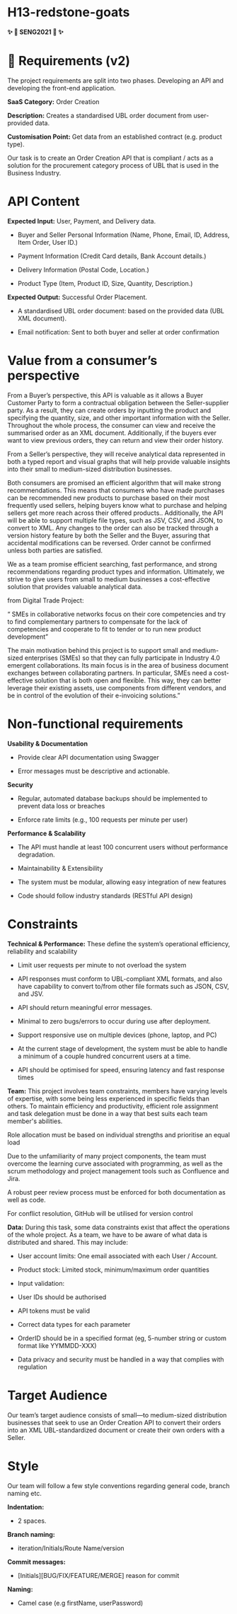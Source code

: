 # H13-redstone-goats
**✨ 💖  SENG2021 💖  ✨**

# 💬 Requirements (v2)
The project requirements are split into two phases. Developing an API and developing the front-end application. 

**SaaS Category:** Order Creation

**Description:** Creates a standardised UBL order document from user-provided data. 

**Customisation Point:** Get data from an established contract (e.g. product type). 

Our task is to create an Order Creation API that is compliant / acts as a solution for the procurement category process of UBL that is used in the Business Industry.

# API Content

**Expected Input:** User, Payment, and Delivery data.

  - Buyer and Seller Personal Information (Name, Phone, Email, ID, Address, Item Order, User ID.)

  - Payment Information (Credit Card details, Bank Account details.)

  - Delivery Information (Postal Code, Location.)

  - Product Type (Item, Product ID, Size, Quantity, Description.)

**Expected Output:** Successful Order Placement.

  - A standardised UBL order document: based on the provided data (UBL XML document).

  - Email notification: Sent to both buyer and seller at order confirmation

# Value from a consumer’s perspective

From a Buyer’s perspective, this API is valuable as it allows a Buyer Customer Party to form a contractual obligation between the Seller-supplier party. As a result, they can create orders by inputting the product and specifying the quantity, size, and other important information with the Seller. Throughout the whole process, the consumer can view and receive the summarised order as an XML document. Additionally, if the buyers ever want to view previous orders, they can return and view their order history. 

From a Seller’s perspective, they will receive analytical data represented in both a typed report and visual graphs that will help provide valuable insights into their small to medium-sized distribution businesses.

Both consumers are promised an efficient algorithm that will make strong recommendations. This means that consumers who have made purchases can be recommended new products to purchase based on their most frequently used sellers, helping buyers know what to purchase and helping sellers get more reach across their offered products.. Additionally, the API will be able to support multiple file types, such as JSV, CSV, and JSON, to convert to XML. Any changes to the order can also be tracked through a version history feature by both the Seller and the Buyer, assuring that accidental modifications can be reversed. Order cannot be confirmed unless both parties are satisfied. 

We as a team promise efficient searching, fast performance, and strong recommendations regarding product types and information. Ultimately, we strive to give users from small to medium businesses a cost-effective solution that provides valuable analytical data.

from Digital Trade Project:

“ SMEs in collaborative networks focus on their core competencies and try to find complementary partners to compensate for the lack of competencies and cooperate to fit to tender or to run new product development”

The main motivation behind this project is to support small and medium-sized enterprises (SMEs) so that they can fully participate in Industry 4.0 emergent collaborations. Its main focus is in the area of business document exchanges between collaborating partners. In particular, SMEs need a cost-effective solution that is both open and flexible. This way, they can better leverage their existing assets, use components from different vendors, and be in control of the evolution of their e-invoicing solutions.”

# Non-functional requirements

**Usability & Documentation**

  - Provide clear API documentation using Swagger

  - Error messages must be descriptive and actionable.

**Security**

  - Regular, automated database backups should be implemented to prevent data loss or breaches

  - Enforce rate limits (e.g., 100 requests per minute per user)

**Performance & Scalability**

  - The API must handle at least 100 concurrent users without performance degradation.

  - Maintainability & Extensibility

  - The system must be modular, allowing easy integration of new features

  - Code should follow industry standards (RESTful API design)

# Constraints

**Technical & Performance:** These define the system’s operational efficiency, reliability and scalability

  - Limit user requests per minute to not overload the system

  - API responses must conform to UBL-compliant XML formats, and also have capability to convert to/from other file formats such as JSON, CSV, and JSV.

  - API should return meaningful error messages.

  - Minimal to zero bugs/errors to occur during use after deployment.

  - Support responsive use on multiple devices (phone, laptop, and PC)

  - At the current stage of development, the system must be able to handle a minimum of a couple hundred concurrent users at a time.

  - API should be optimised for speed, ensuring latency and fast response times

**Team:** This project involves team constraints, members have varying levels of expertise, with some being less experienced in specific fields than others. To maintain efficiency and productivity, efficient role assignment and task delegation must be done in a way that best suits each team member's abilities. 

Role allocation must be based on individual strengths and prioritise an equal load

Due to the unfamiliarity of many project components, the team must overcome the learning curve associated with programming, as well as the scrum methodology and project management tools such as Confluence and Jira.

A robust peer review process must be enforced for both documentation as well as code.

For conflict resolution, GitHub will be utilised for version control

**Data:** During this task, some data constraints exist that affect the operations of the whole project. As a team, we have to be aware of what data is distributed and shared. This may include:

  - User account limits: One email associated with each User / Account.

  - Product stock: Limited stock, minimum/maximum order quantities

  - Input validation:

  - User IDs should be authorised

  - API tokens must be valid

  - Correct data types for each parameter

  - OrderID should be in a specified format (eg, 5-number string or custom format like YYMMDD-XXX)

  - Data privacy and security must be handled in a way that complies with regulation

# Target Audience

Our team’s target audience consists of small—to medium-sized distribution businesses that seek to use an Order Creation API to convert their orders into an XML UBL-standardized document or create their own orders with a Seller. 

# Style
Our team will follow a few style conventions regarding general code, branch naming etc.

**Indentation:**
  - 2 spaces.

**Branch naming:**
  - iteration/Initials/Route Name/version

**Commit messages:**
  - [Initials][BUG/FIX/FEATURE/MERGE] reason for commit

**Naming:**
  - Camel case (e.g firstName, userPassword)